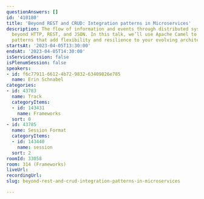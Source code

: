 ```yaml
---
questionAnswers: []
id: '410180'
title: 'Beyond REST and CRUD: Integration patterns in Microservices'
description: The flow of information and events through distributed systems goes well
  beyond HTTP, REST, and JSON. In this talk, we’ll use Apache Camel to explore integration
  patterns that add flexibility and resilience to your evolving architecture.
startsAt: '2023-04-05T13:30:00'
endsAt: '2023-04-05T14:30:00'
isServiceSession: false
isPlenumSession: false
speakers:
- id: f6c77911-6612-4b72-9832-63409826e785
  name: Erin Schnabel
categories:
- id: 43783
  name: Track
  categoryItems:
  - id: 143431
    name: Frameworks
  sort: 0
- id: 43785
  name: Session Format
  categoryItems:
  - id: 143440
    name: session
  sort: 2
roomId: 33058
room: 314 (Frameworks)
liveUrl: 
recordingUrl: 
slug: beyond-rest-and-crud-integration-patterns-in-microservices

---
```

